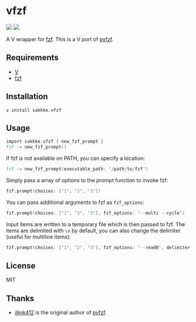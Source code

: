 # vfzf
[![](https://img.shields.io/github/license/sakkke/vfzf?style=for-the-badge)](https://github.com/sakkke/vfzf/blob/main/LICENSE)
[![](https://img.shields.io/badge/VPM-sakkke.vfzf-5D87BF?style=for-the-badge)](https://vpm.vlang.io/mod/sakkke.vfzf)

A V wrapper for [fzf].
This is a V port of [pyfzf].

## Requirements

- [V](https://github.com/vlang/v)
- [fzf]

## Installation

```shell
v install sakkke.vfzf
```

## Usage

```v
import sakkke.vfzf { new_fzf_prompt }
fzf := new_fzf_prompt()
```

If fzf is not available on PATH, you can specify a location:

```v
fzf := new_fzf_prompt(executable_path: '/path/to/fzf')
```

Simply pass a array of options to the prompt function to invoke fzf:

```v
fzf.prompt(choices: ['1', '2', '3'])
```

You can pass additional arguments to fzf as `fzf_options`:

```v
fzf.prompt(choices: ['1', '2', '3'], fzf_options: '--multi --cycle')
```

Input items are written to a temporary file which is then passed to fzf. The items are delimited with `\n` by default, you can also change the delimiter (useful for multiline items):

```v
fzf.prompt(choices: ['1', '2', '3'], fzf_options: '--read0', delimiter: '\0')
```

## License

MIT

## Thanks

- [@nk412](https://github.com/nk412) is the original author of [pyfzf].

[fzf]: https://github.com/junegunn/fzf
[pyfzf]: https://github.com/nk412/pyfzf
